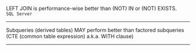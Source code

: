 LEFT JOIN is performance-wise better than (NOT) IN or (NOT) EXISTS.  
`SQL Server`

---

Subqueries (derived tables) MAY perform better than factored subqueries (CTE (common table expression) a.k.a. WITH clause)

---


